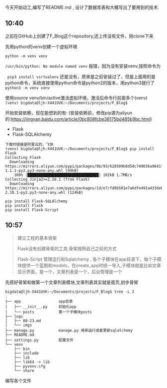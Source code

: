 今天开始动工,编写了README.md , 设计了数据库表和大概写出了要用到的技术.

## 10:40

之前在GitHub上创建了F_Blog这个repository,还上传没有文件，刚clone下来

先用python的venv创建一个虚拟环境
```shell
python -m venv venv
```
`/usr/bin/python: No module named venv` 报错，因为没有安装venv,按照命令为

` pip3 install virtualenv`
还是没有，原来是之前安装过了，但是上面用的是python命令，系统直接使用python命令是python2的版本，用python3就行了
`python3 -m venv venv`

使用source venv/bin/active激活虚拟环境，激活后命令行前面多个(venv)
`(venv) bigdata@ljh-X441UVK:~/Documents/projects/F_Blog$ `


开始安装依赖，现在能想到的有:
(安装依赖前，修改pip源为aliyun的:https://jingyan.baidu.com/article/0bc808fcbe38175bd485b9bc.html)
- Flask
- Flask-SQLAlchemy



```shell
下载时链接是阿里云的，飞快
(venv) bigdata@ljh-X441UVK:~/Documents/projects/F_Blog$ pip install Flask
Collecting Flask
  Downloading https://mirrors.aliyun.com/pypi/packages/9b/93/628509b8d5dc749656a9641f4caf13540e2cdec85276964ff8f43bbb1d3b/Flask-1.1.1-py2.py3-none-any.whl (94kB)
    100% |████████████████████████████████| 102kB 1.7MB/s 
Collecting Jinja2>=2.10.1 (from Flask)
  Downloading https://mirrors.aliyun.com/pypi/packages/1d/e7/fd8b501e7a6dfe492a433deb7b9d833d39ca74916fa8bc63dd1a4947a671/Jinja2-2.10.1-py2.py3-none-any.whl (124kB)

```

```
pip install Flask-SQLAlchemy
pip install Flask
pip install Flask-Script

```

## 10:57

> 建立工程的基本骨架
>
> Flask没有创建骨架的工具,骨架按照自己之前的方式
>
> Flask-Script 管理运行和Sqlalchemy , 各个子模块在app目录下，每个子模块提供一个蓝图和models，在create_app时统一导入,子模块就是比如文章显示界面，是一个，文章列表是一个，后台管理是一个

先搭好骨架和做第一个文章列表模块,文章列表其实就是首页,初步骨架

```shell
bigdata@ljh-X441UVK:~/Documents/projects/F_Blog$ tree -L 2
.
├── app					app目录
│   ├── __init__.py		初始化app
│   └── posts			第一个子模块posts
├── logs
│   ├── 08-23.md
│   └── imgs
├── manage.py			manage.py 用来运行或者更新sqlalchemy
├── README.md			
├── settings.py			配置文件
└── venv
    ├── bin
    ├── include
    ├── lib
    ├── lib64 -> lib
    ├── pyvenv.cfg
    └── share

```



编写各个文件